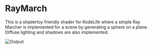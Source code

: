 # RayMarch

This is a shadertoy friendly shader for KodeLife where a simple Ray Marcher is implemented for a scene by generating a sphere on a plane.
Diffuse lighting and shadows are also implemented.


![Output](output.gif)

